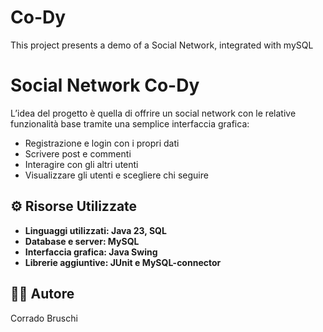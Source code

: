 # Co-Dy
This project presents a demo of a Social Network, integrated with mySQL

# Social Network Co-Dy
L’idea del progetto è quella di offrire un social network con le relative funzionalità base tramite una semplice interfaccia grafica:

- Registrazione e login con i propri dati
- Scrivere post e commenti
- Interagire con gli altri utenti
- Visualizzare gli utenti e scegliere chi seguire

## ⚙️ Risorse Utilizzate
- **Linguaggi utilizzati: Java 23, SQL**
- **Database e server: MySQL**
- **Interfaccia grafica: Java Swing**
- **Librerie aggiuntive: JUnit e MySQL-connector**

## 🙋‍♂️ Autore
Corrado Bruschi  
